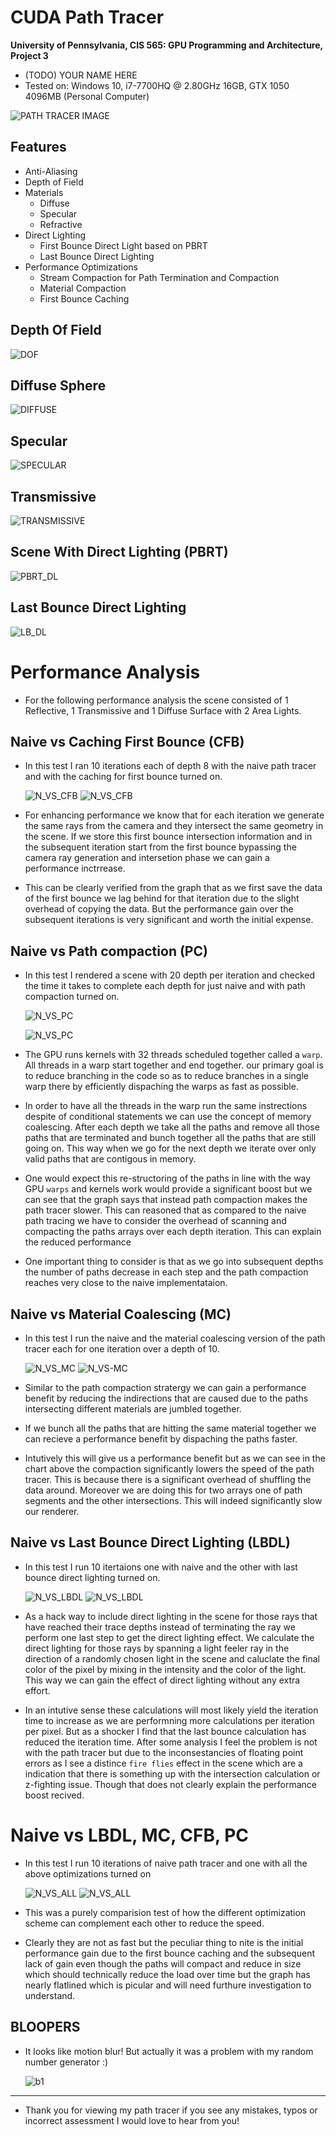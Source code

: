 CUDA Path Tracer
================

**University of Pennsylvania, CIS 565: GPU Programming and Architecture, Project 3**

* (TODO) YOUR NAME HERE
* Tested on: Windows 10, i7-7700HQ @ 2.80GHz 16GB, GTX 1050 4096MB (Personal Computer)

![PATH TRACER IMAGE](img/Renders/FRONT.png)

## Features

* Anti-Aliasing
* Depth of Field
* Materials
     * Diffuse
     * Specular
     * Refractive
* Direct Lighting
    * First Bounce Direct Light based on PBRT
    * Last Bounce Direct Lighting
* Performance Optimizations
    * Stream Compaction for Path Termination and Compaction
    * Material Compaction
    * First Bounce Caching

## Depth Of Field

![DOF](img/Renders/DOF.png)

## Diffuse Sphere

![DIFFUSE](img/Renders/DIFFUSE.png)

## Specular

![SPECULAR](img/Renders/SPECULAR.png)

## Transmissive

![TRANSMISSIVE](img/Renders/TRANSMISSIVE.png)

## Scene With Direct Lighting (PBRT)

![PBRT_DL](img/Renders/DLPBRT.png)

## Last Bounce Direct Lighting

![LB_DL](img/Renders/DLLB.png)

Performance Analysis
===================

* For the following performance analysis the scene consisted of 1 Reflective, 1 Transmissive and 1 Diffuse Surface with 2 Area Lights.

## Naive vs Caching First Bounce (CFB)

* In this test I ran 10 iterations each of depth 8 with the naive path tracer and with the caching for first bounce turned on. 

    ![N_VS_CFB](img/charts/N_VS_CFB.png) ![N_VS_CFB](img/tables/N_VS_CFB.PNG)

* For enhancing performance we know that for each iteration we generate the same rays from the camera and they intersect the same geometry in the scene. If we store this first bounce intersection information and in the subsequent iteration start from the first bounce bypassing the camera ray generation and intersetion phase we can gain a performance inctrrease. 

* This can be clearly verified from the graph that as we first save the data of the first bounce we lag behind for that iteration due to the slight overhead of copying the data. But the performance gain over the subsequent iterations is very significant and worth the initial expense.

## Naive vs Path compaction (PC)

* In this test I rendered a scene with 20 depth per iteration and checked the time it takes to complete each depth for just naive and with path compaction turned on.

    ![N_VS_PC](img/charts/N_VS_PC.png) 
    
    ![N_VS_PC](img/tables/N_VS_PC.PNG)

* The GPU runs kernels with 32 threads scheduled together called a `warp`. All threads in a warp start together and end together. our primary goal is to reduce branching in the code so as to reduce branches in a single warp there by efficiently dispaching the warps as fast as possible.

* In order to have all the threads in the warp run the same instrections despite of conditional statements we can use the concept of memory coalescing. After each depth we take all the paths and remove all those paths that are terminated and bunch together all the paths that are still going on. This way when we go for the next depth we iterate over only valid paths that are contigous in memory.

* One would expect this re-structoring of the paths in line with the way GPU `warps` and kernels work would provide a significant boost but we can see that the graph says that instead path compaction makes the path tracer slower. This can reasoned that as compared to the naive path tracing we have to consider the overhead of scanning and compacting the paths arrays over each depth iteration. This can explain the reduced performance

* One important thing to consider is that as we go into subsequent depths the number of paths decrease in each step and the path compaction reaches very close to the naive implementataion.

## Naive vs Material Coalescing (MC)

* In this test I run the naive and the material coalescing version of the path tracer each for one iteration over a depth of 10.

    ![N_VS_MC](img/charts/N_VS_MC.png)
    ![N_VS-MC](img/tables/N_VS_MC.PNG)

* Similar to the path compaction stratergy we can gain a performance benefit by reducing the indirections that are caused due to the paths intersecting different materials are jumbled together.

* If we bunch all the paths that are hitting the same material together we can recieve a performance benefit by dispaching the paths faster.

* Intutively this will give us a performance benefit but as we can see in the chart above the compaction significantly lowers the speed of the path tracer. This is because there is a significant overhead of shuffling the data around. Moreover we are doing this for two arrays one of path segments and the other intersections. This will indeed significantly slow our renderer. 

## Naive vs Last Bounce Direct Lighting (LBDL)

* In this test I run 10 itertaions one with naive and the other with last bounce direct lighting turned on.

    ![N_VS_LBDL](img/charts/N_VS_LBDL.png) ![N_VS_LBDL](img/tables/N_VS_LBDL.PNG)

* As a hack way to include direct lighting in the scene for those rays that have reached their trace depths instead of terminating the ray we perform one last step to get the direct lighting effect. We calculate the direct lighting for those rays by spanning a light feeler ray in the direction of a randomly chosen light in the scene and caluclate the final color of the pixel by mixing in the intensity and the color of the light. This way we can gain the effect of direct lighting without any extra effort.  
 
* In an intutive sense these calculations will most likely yield the iteration time to increase as we are performning more calculations per iteration per pixel. But as a shocker I find that the last bounce calculation has reduced the iteration time. After some analysis I feel the problem is not with the path tracer but due to the inconsestancies of floating point errors as I see a distince `fire flies` effect in the scene which are a indication that there is something up with the intersection calculation or z-fighting issue. Though that does not clearly explain the performance boost recived.

# Naive vs LBDL, MC, CFB, PC

* In this test I run 10 iterations of naive path tracer and one with all the above optimizations turned on

    ![N_VS_ALL](img/charts/N_VS_ALL.png) 
    ![N_VS_ALL](img/tables/N_VS_ALL.PNG)

* This was a purely comparision test of how the different optimization scheme can complement each other to reduce the speed.

* Clearly they are not as fast but the peculiar thing to nite is the initial performance gain due to the first bounce caching and the subsequent lack of gain even though the paths will compact and reduce in size which should technically reduce the load over time but the graph has nearly flatlined which is picular and will need furthure investigation to understand.

## BLOOPERS

* It looks like motion blur! But actually it was a problem with my random number generator :)

    ![b1](img/Bloopers/MB.png)    

-----------------------
* Thank you for viewing my path tracer if you see any mistakes, typos or incorrect assessment I would love to hear from you!